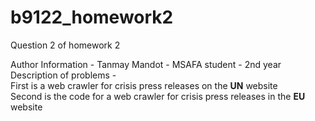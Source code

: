 # b9122_homework2
Question 2 of homework 2

Author Information - Tanmay Mandot - MSAFA student - 2nd year  
Description of problems -  
First is a web crawler for crisis press releases on the **UN** website  
Second is the code for a web crawler for crisis press releases in the **EU** website
